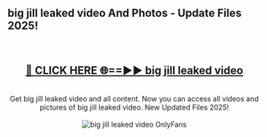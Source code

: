 <h2>big jill leaked video And Photos - Update Files 2025!</h2>
<br>
<div align="center">
<h2><a href="https://top-ai-tools.click/QrbHav" rel="nofollow">🔴 CLICK HERE 🌐==►► big jill leaked video</a></h2>
<br>
Get big jill leaked video and all content. Now you can access all videos and pictures of big jill leaked video. New Updated Files 2025!
<br>
<br>
<a href="https://top-ai-tools.click/QrbHav" rel="nofollow" data-target="animated-image.originalLink"><img src="https://i.ibb.co.com/WyWwxjT/player-gif2.gif" alt="big jill leaked video OnlyFans" style="max-width: 100%; display: inline-block;" data-target="animated-image.originalImage"></a>
</div>
<br>